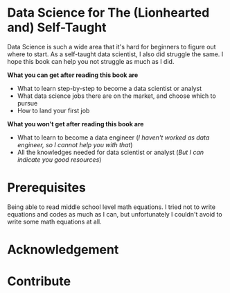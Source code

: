 # Data Science for The (Lionhearted and) Self-Taught

Data Science is such a wide area that it's hard for beginners to figure out where to start. As a self-taught data scientist, I also did struggle the same. I hope this book can help you not struggle as much as I did.

**What you can get after reading this book are**
* What to learn step-by-step to become a data scientist or analyst
* What data science jobs there are on the market, and choose which to pursue
* How to land your first job

**What you won't get after reading this book are**
* What to learn to become a data engineer (*I haven't worked as data engineer, so I cannot help you with that*)
* All the knowledges needed for data scientist or analyst (*But I can indicate you good resources*)

# Prerequisites
Being able to read middle school level math equations. I tried not to write equations and codes as much as I can, but unfortunately I couldn't avoid to write some math equations at all.

# Acknowledgement

# Contribute